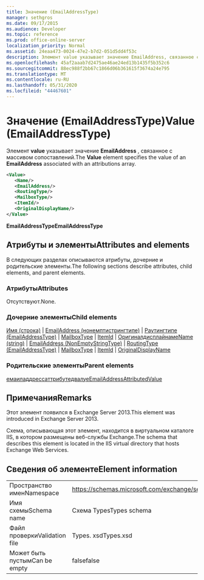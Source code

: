 ```yaml
---
title: Значение (EmailAddressType)
manager: sethgros
ms.date: 09/17/2015
ms.audience: Developer
ms.topic: reference
ms.prod: office-online-server
localization_priority: Normal
ms.assetid: 24eaa473-0024-47e2-b7d2-051d5dd4f53c
description: Элемент value указывает значение EmailAddress, связанное с массивом сопоставлений.
ms.openlocfilehash: 45af2aaab7d2475ae46ae24ed13b1435f5b352c6
ms.sourcegitcommit: 88ec988f2bb67c1866d06b361615f3674a24e795
ms.translationtype: MT
ms.contentlocale: ru-RU
ms.lasthandoff: 05/31/2020
ms.locfileid: "44467601"
---
```

# <a name="value-emailaddresstype"></a><span data-ttu-id="ebac8-103">Значение (EmailAddressType)</span><span class="sxs-lookup"><span data-stu-id="ebac8-103">Value (EmailAddressType)</span></span>

<span data-ttu-id="ebac8-104">Элемент **value** указывает значение **EmailAddress** , связанное с массивом сопоставлений.</span><span class="sxs-lookup"><span data-stu-id="ebac8-104">The **Value** element specifies the value of an **EmailAddress** associated with an attributions array.</span></span> 
  
```XML
<Value>
   <Name/>
   <EmailAddress/>
   <RoutingType/>
   <MailboxType/>
   <ItemId/>
   <OriginalDisplayName/>
</Value>
```

<span data-ttu-id="ebac8-105">**EmailAddressType**</span><span class="sxs-lookup"><span data-stu-id="ebac8-105">**EmailAddressType**</span></span>

## <a name="attributes-and-elements"></a><span data-ttu-id="ebac8-106">Атрибуты и элементы</span><span class="sxs-lookup"><span data-stu-id="ebac8-106">Attributes and elements</span></span>

<span data-ttu-id="ebac8-107">В следующих разделах описываются атрибуты, дочерние и родительские элементы.</span><span class="sxs-lookup"><span data-stu-id="ebac8-107">The following sections describe attributes, child elements, and parent elements.</span></span>
  
### <a name="attributes"></a><span data-ttu-id="ebac8-108">Атрибуты</span><span class="sxs-lookup"><span data-stu-id="ebac8-108">Attributes</span></span>

<span data-ttu-id="ebac8-109">Отсутствуют.</span><span class="sxs-lookup"><span data-stu-id="ebac8-109">None.</span></span>
  
### <a name="child-elements"></a><span data-ttu-id="ebac8-110">Дочерние элементы</span><span class="sxs-lookup"><span data-stu-id="ebac8-110">Child elements</span></span>

<span data-ttu-id="ebac8-111">[Имя (строка)](name-string.md)  |  [EmailAddress (нонемптистрингтипе)](emailaddress-nonemptystringtype.md)  |  [Раутингтипе (EmailAddressType)](routingtype-emailaddresstype.md)  |  [MailboxType](mailboxtype.md)  |  [ItemId](itemid.md)  |  [Оригиналдисплайнаме](originaldisplayname.md)</span><span class="sxs-lookup"><span data-stu-id="ebac8-111">[Name (string)](name-string.md) | [EmailAddress (NonEmptyStringType)](emailaddress-nonemptystringtype.md) | [RoutingType (EmailAddressType)](routingtype-emailaddresstype.md) | [MailboxType](mailboxtype.md) | [ItemId](itemid.md) | [OriginalDisplayName](originaldisplayname.md)</span></span>
  
### <a name="parent-elements"></a><span data-ttu-id="ebac8-112">Родительские элементы</span><span class="sxs-lookup"><span data-stu-id="ebac8-112">Parent elements</span></span>

[<span data-ttu-id="ebac8-113">емаиладдрессаттрибутедвалуе</span><span class="sxs-lookup"><span data-stu-id="ebac8-113">EmailAddressAttributedValue</span></span>](emailaddressattributedvalue.md)
  
## <a name="remarks"></a><span data-ttu-id="ebac8-114">Примечания</span><span class="sxs-lookup"><span data-stu-id="ebac8-114">Remarks</span></span>

<span data-ttu-id="ebac8-115">Этот элемент появился в Exchange Server 2013.</span><span class="sxs-lookup"><span data-stu-id="ebac8-115">This element was introduced in Exchange Server 2013.</span></span>
  
<span data-ttu-id="ebac8-116">Схема, описывающая этот элемент, находится в виртуальном каталоге IIS, в котором размещены веб-службы Exchange.</span><span class="sxs-lookup"><span data-stu-id="ebac8-116">The schema that describes this element is located in the IIS virtual directory that hosts Exchange Web Services.</span></span>
  
## <a name="element-information"></a><span data-ttu-id="ebac8-117">Сведения об элементе</span><span class="sxs-lookup"><span data-stu-id="ebac8-117">Element information</span></span>

|||
|:-----|:-----|
|<span data-ttu-id="ebac8-118">Пространство имен</span><span class="sxs-lookup"><span data-stu-id="ebac8-118">Namespace</span></span>  <br/> |https://schemas.microsoft.com/exchange/services/2006/types  <br/> |
|<span data-ttu-id="ebac8-119">Имя схемы</span><span class="sxs-lookup"><span data-stu-id="ebac8-119">Schema name</span></span>  <br/> |<span data-ttu-id="ebac8-120">Схема Types</span><span class="sxs-lookup"><span data-stu-id="ebac8-120">Types schema</span></span>  <br/> |
|<span data-ttu-id="ebac8-121">Файл проверки</span><span class="sxs-lookup"><span data-stu-id="ebac8-121">Validation file</span></span>  <br/> |<span data-ttu-id="ebac8-122">Types. xsd</span><span class="sxs-lookup"><span data-stu-id="ebac8-122">Types.xsd</span></span>  <br/> |
|<span data-ttu-id="ebac8-123">Может быть пустым</span><span class="sxs-lookup"><span data-stu-id="ebac8-123">Can be empty</span></span>  <br/> |<span data-ttu-id="ebac8-124">false</span><span class="sxs-lookup"><span data-stu-id="ebac8-124">false</span></span>  <br/> |
   

